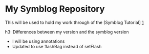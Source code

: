 My Symblog Repository
=====================

This will be used to hold my work through of the [Symblog Tutorial] [1]

h3: Differences between my version and the symblog version

* I will be using annotations
* Updated to use flashBag instead of setFlash

[1]: http://tutorial.symblog.co.uk
